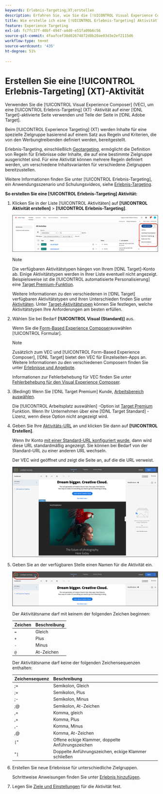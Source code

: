```yaml
---
keywords: Erlebnis-Targeting;XT;erstellen
description: Erfahren Sie, wie Sie die [!UICONTROL Visual Experience Composer] (VEC) [!DNL Adobe Target] , um eine [!UICONTROL Erlebnis-Targeting] (XT).
title: Wie erstelle ich eine [!UICONTROL Erlebnis-Targeting] Aktivität?
feature: Experience Targeting
exl-id: fc7fc37f-40bf-4947-a4d0-e51fa09b6c56
source-git-commit: 4faafcef38d02674072d8b20ae03d3e2ef2115d6
workflow-type: tm+mt
source-wordcount: '435'
ht-degree: 51%

---
```


# Erstellen Sie eine [!UICONTROL Erlebnis-Targeting] (XT)-Aktivität

Verwenden Sie die [!UICONTROL Visual Experience Composer] (VEC), um eine [!UICONTROL Erlebnis-Targeting] (XT) -Aktivität auf einer [!DNL Target]-aktivierte Seite verwenden und Teile der Seite in [!DNL Adobe Target].

Beim [!UICONTROL Experience Targeting] (XT) werden Inhalte für eine spezielle Zielgruppe basierend auf einem Satz aus Regeln und Kriterien, die von den Werbungtreibenden definiert werden, bereitgestellt.

Erlebnis-Targeting, einschließlich [Geotargeting](/help/main/c-target/c-audiences/c-target-rules/geo.md), ermöglicht die Definition von Regeln für Erlebnisse oder Inhalte, die auf eine bestimmte Zielgruppe ausgerichtet sind. Für eine Aktivität können mehrere Regeln definiert werden, um verschiedene Inhaltsvarianten für verschiedene Zielgruppen bereitzustellen.

Weitere Informationen finden Sie unter [!UICONTROL Erlebnis-Targeting], ein Anwendungsszenario und Schulungsvideos, siehe [Erlebnis-Targeting](/help/main/c-activities/t-experience-target/experience-target.md).

**So erstellen Sie eine [!UICONTROL Erlebnis-Targeting] Aktivität:**

1. Klicken Sie in der Liste [!UICONTROL Aktivitäten] auf **[!UICONTROL Aktivität erstellen]** > **[!UICONTROL Erlebnis-Targeting]**.

   ![Aktivität erstellen > Erlebnis-Targeting](/help/main/c-activities/t-experience-target/t-xt-create/assets/xt_select-1.png)

   >[!NOTE]
   >
   >Die verfügbaren Aktivitätstypen hängen von Ihrem [!DNL Target]-Konto ab. Einige Aktivitätstypen werden in Ihrer Liste eventuell nicht angezeigt. Beispielsweise ist die [!UICONTROL automatisierte Personalisierung] eine [Target Premium-Funktion](/help/main/c-intro/intro.md#premium).
   >
   >Weitere Informationen zu den verschiedenen in [!DNL Target] verfügbaren Aktivitätstypen und ihren Unterschieden finden Sie unter [Aktivitäten](/help/main/c-activities/activities.md#concept_D317A95A1AB54674BA7AB65C7985BA03). Unter [Target-Aktivitätstypen](/help/main/c-activities/target-activities-guide.md) können Sie festlegen, welche Aktivitätstypen Ihre Anforderungen am besten erfüllen.

1. Wählen Sie bei Bedarf **[!UICONTROL Visual (Standard)]** aus.

   Wenn Sie die [Form-Based Experience Composer](/help/main/c-experiences/form-experience-composer.md)auswählen [!UICONTROL Formular].

   >[!NOTE]
   >
   >Zusätzlich zum VEC und [!UICONTROL Form-Based Experience Composer], [!DNL Target] bietet den VEC für Einzelseiten-Apps an. Weitere Informationen zu den verschiedenen Composern finden Sie unter [Erlebnisse und Angebote](/help/main/c-experiences/experiences.md).
   >
   >Informationen zur Fehlerbehebung für VEC finden Sie unter [Fehlerbehebung für den Visual Experience Composer](/help/main/c-experiences/c-visual-experience-composer/r-troubleshoot-composer/troubleshoot-composer.md).

1. (Bedingt) Wenn Sie [!DNL Target Premium] Kunde, [Arbeitsbereich auswählen](/help/main/administrating-target/c-user-management/property-channel/property-channel.md).

   Die [!UICONTROL Arbeitsplatz auswählen] -Option ist [Target Premium](/help/main/c-intro/intro.md) Funktion. Wenn Ihr Unternehmen über eine [!DNL Target Standard] -Lizenz, wenn diese Option nicht angezeigt wird.

1. Geben Sie Ihre [Aktivitäts-URL](/help/main/c-activities/t-experience-target/t-xt-create/xt-activity-url.md#concept_D28549AAA0A14E3BB5F05F32BE8ABC90) an und klicken Sie dann auf **[!UICONTROL Erstellen]**.

   Wenn Ihr Konto [mit einer Standard-URL konfiguriert wurde](/help/main/administrating-target/visual-experience-composer-set-up.md), dann wird diese URL standardmäßig angezeigt. Sie können bei Bedarf von der Standard-URL zu einer anderen URL wechseln.

   Der VEC wird geöffnet und zeigt die Seite an, auf die die URL verweist.

   ![Erlebnis-Targeting-Aktivität im VEC](/help/main/c-activities/t-experience-target/t-xt-create/assets/xt-in-vec.png)

1. Geben Sie an der verfügbaren Stelle einen Namen für die Aktivität ein.

   ![Namensfeld](/help/main/c-activities/t-experience-target/t-xt-create/assets/xt_name-new.png)

   Der Aktivitätsname darf mit keinem der folgenden Zeichen beginnen:

   | Zeichen | Beschreibung |
   |--- |--- |
   | `=` | Gleich |
   | `+` | Plus |
   | `-` | Minus |
   | `@` | At-Zeichen |

   Der Aktivitätsname darf keine der folgenden Zeichensequenzen enthalten:

   | Zeichensequenz | Beschreibung |
   |--- |--- |
   | ;= | Semikolon, Gleich |
   | ;+ | Semikolon, Plus |
   | ;- | Semikolon, Minus |
   | ;@ | Semikolon, At-Zeichen |
   | ,= | Komma, gleich |
   | ,+ | Komma, Plus |
   | ,- | Komma, Minus |
   | ,@ | Komma, At-Zeichen |
   | `[`&quot; | Offene eckige Klammer, doppelte Anführungszeichen |
   | &quot;`]` | Doppelte Anführungszeichen, eckige Klammer schließen |

1. Erstellen Sie neue Erlebnisse für unterschiedliche Zielgruppen.

   Schrittweise Anweisungen finden Sie unter [Erlebnis hinzufügen](/help/main/c-activities/t-experience-target/t-xt-create/xt-add-experience.md).

1. Legen Sie [Ziele und Einstellungen](/help/main/c-activities/t-experience-target/t-xt-create/xt-goals-and-settings.md#reference_B25389FD6F3A4989801E740364B089CC) für die Aktivität fest.
